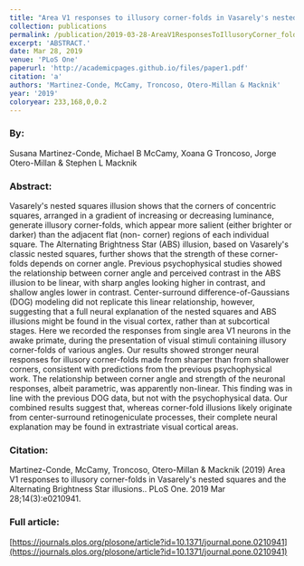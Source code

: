 ```yaml
---
title: "Area V1 responses to illusory corner-folds in Vasarely's nested squares and the Alternating Brightness Star illusions."
collection: publications
permalink: /publication/2019-03-28-AreaV1ResponsesToIllusoryCorner_foldsInVasarely_sNestedSquaresA
excerpt: 'ABSTRACT.'
date: Mar 28, 2019
venue: 'PLoS One'
paperurl: 'http://academicpages.github.io/files/paper1.pdf'
citation: 'a'
authors: 'Martinez-Conde, McCamy, Troncoso, Otero-Millan & Macknik'
year: '2019'
coloryear: 233,168,0,0.2
---
```


### By: 
Susana Martinez-Conde, Michael B McCamy, Xoana G Troncoso, Jorge Otero-Millan & Stephen L Macknik

### Abstract: 
Vasarely's nested squares illusion shows that the corners of concentric squares, arranged in a gradient of increasing or decreasing luminance, generate illusory corner-folds, which appear more salient (either brighter or darker) than the adjacent flat (non- corner) regions of each individual square. The Alternating Brightness Star (ABS) illusion, based on Vasarely's classic nested squares, further shows that the strength of these corner-folds depends on corner angle. Previous psychophysical studies showed the relationship between corner angle and perceived contrast in the ABS illusion to be linear, with sharp angles looking higher in contrast, and shallow angles lower in contrast. Center-surround difference-of-Gaussians (DOG) modeling did not replicate this linear relationship, however, suggesting that a full neural explanation of the nested squares and ABS illusions might be found in the visual cortex, rather than at subcortical stages. Here we recorded the responses from single area V1 neurons in the awake primate, during the presentation of visual stimuli containing illusory corner-folds of various angles. Our results showed stronger neural responses for illusory corner-folds made from sharper than from shallower corners, consistent with predictions from the previous psychophysical work. The relationship between corner angle and strength of the neuronal responses, albeit parametric, was apparently non-linear. This finding was in line with the previous DOG data, but not with the psychophysical data. Our combined results suggest that, whereas corner-fold illusions likely originate from center-surround retinogeniculate processes, their complete neural explanation may be found in extrastriate visual cortical areas.

### Citation: 
Martinez-Conde, McCamy, Troncoso, Otero-Millan & Macknik (2019) Area V1 responses to illusory corner-folds in Vasarely's nested squares and the Alternating Brightness Star illusions.. PLoS One. 2019 Mar 28;14(3):e0210941. 

### Full article: 
[https://journals.plos.org/plosone/article?id=10.1371/journal.pone.0210941](https://journals.plos.org/plosone/article?id=10.1371/journal.pone.0210941)
